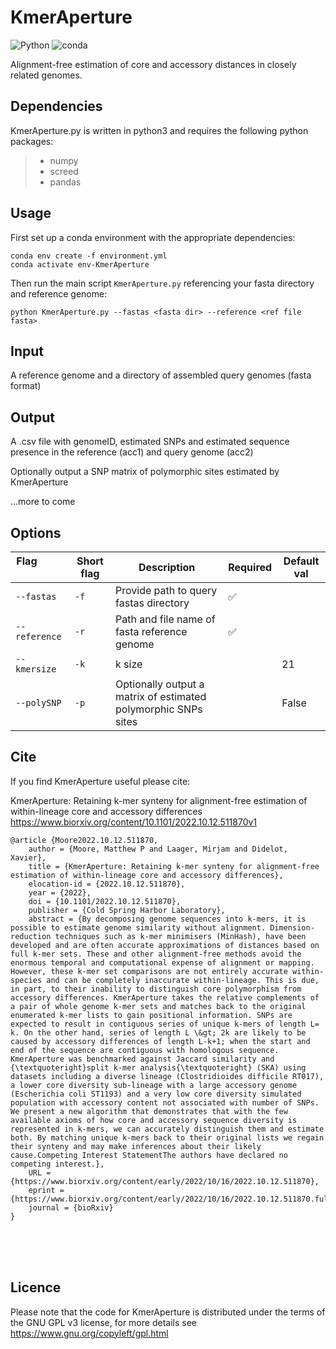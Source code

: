 # KmerAperture

![Python](https://badges.aleen42.com/src/python.svg) ![conda](https://img.shields.io/badge/%E2%80%8B-conda-%2344A833.svg?style=flat&logo=anaconda&logoColor=44A833)

Alignment-free estimation of core and accessory distances in closely related genomes.



## Dependencies

KmerAperture.py is written in python3 and requires the following python packages:

> - numpy
> - screed
> - pandas

## Usage

First set up a conda environment with the appropriate dependencies:

```console
conda env create -f environment.yml
conda activate env-KmerAperture
```

Then run the main script `KmerAperture.py` referencing your fasta directory and reference genome:

```shell
python KmerAperture.py --fastas <fasta dir> --reference <ref file fasta>
```

## Input

A reference genome and a directory of assembled query genomes (fasta format)

## Output

A .csv file with genomeID, estimated SNPs and estimated sequence presence in the reference (acc1) and query genome (acc2)

Optionally output a SNP matrix of polymorphic sites estimated by KmerAperture

...more to come


## Options

Flag &nbsp; &nbsp; &nbsp; &nbsp; &nbsp; &nbsp; &nbsp; &nbsp; | Short flag | Description | Required | Default val
--------------|------------|-------------|----------|--------------
`--fastas` |  `-f` |  Provide path to query fastas directory | ✅
`--reference` |     `-r` |  Path and file name of fasta reference genome | ✅ | 
`--kmersize` |      `-k` |  k size |                             | 21
`--polySNP` |     `-p` |  Optionally output a matrix of estimated polymorphic SNPs sites |   | False

## Cite

If you find KmerAperture useful please cite:

KmerAperture: Retaining k-mer synteny for alignment-free estimation of within-lineage core and accessory differences
https://www.biorxiv.org/content/10.1101/2022.10.12.511870v1

```console
@article {Moore2022.10.12.511870,
	author = {Moore, Matthew P and Laager, Mirjam and Didelot, Xavier},
	title = {KmerAperture: Retaining k-mer synteny for alignment-free estimation of within-lineage core and accessory differences},
	elocation-id = {2022.10.12.511870},
	year = {2022},
	doi = {10.1101/2022.10.12.511870},
	publisher = {Cold Spring Harbor Laboratory},
	abstract = {By decomposing genome sequences into k-mers, it is possible to estimate genome similarity without alignment. Dimension-reduction techniques such as k-mer minimisers (MinHash), have been developed and are often accurate approximations of distances based on full k-mer sets. These and other alignment-free methods avoid the enormous temporal and computational expense of alignment or mapping. However, these k-mer set comparisons are not entirely accurate within-species and can be completely inaccurate within-lineage. This is due, in part, to their inability to distinguish core polymorphism from accessory differences. KmerAperture takes the relative complements of a pair of whole genome k-mer sets and matches back to the original enumerated k-mer lists to gain positional information. SNPs are expected to result in contiguous series of unique k-mers of length L= k. On the other hand, series of length L \&gt; 2k are likely to be caused by accessory differences of length L-k+1; when the start and end of the sequence are contiguous with homologous sequence. KmerAperture was benchmarked against Jaccard similarity and {\textquoteright}split k-mer analysis{\textquoteright} (SKA) using datasets including a diverse lineage (Clostridioides difficile RT017), a lower core diversity sub-lineage with a large accessory genome (Escherichia coli ST1193) and a very low core diversity simulated population with accessory content not associated with number of SNPs. We present a new algorithm that demonstrates that with the few available axioms of how core and accessory sequence diversity is represented in k-mers, we can accurately distinguish them and estimate both. By matching unique k-mers back to their original lists we regain their synteny and may make inferences about their likely cause.Competing Interest StatementThe authors have declared no competing interest.},
	URL = {https://www.biorxiv.org/content/early/2022/10/16/2022.10.12.511870},
	eprint = {https://www.biorxiv.org/content/early/2022/10/16/2022.10.12.511870.full.pdf},
	journal = {bioRxiv}
}
```


<br />
<br />
<br />

## Licence

Please note that the code for KmerAperture is distributed under the terms of the GNU GPL v3 license, for more details see https://www.gnu.org/copyleft/gpl.html
